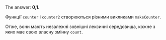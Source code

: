 The answer: **0,1.**

Функції `counter` і `counter2` створюються різними викликами `makeCounter`.

Отже, вони мають незалежні зовнішні лексичні середовища, кожне з яких має свою власну змінну `count`.
